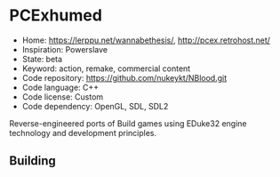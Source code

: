 # PCExhumed

- Home: https://lerppu.net/wannabethesis/, http://pcex.retrohost.net/
- Inspiration: Powerslave
- State: beta
- Keyword: action, remake, commercial content
- Code repository: https://github.com/nukeykt/NBlood.git
- Code language: C++
- Code license: Custom
- Code dependency: OpenGL, SDL, SDL2

Reverse-engineered ports of Build games using EDuke32 engine technology and development principles.

## Building
